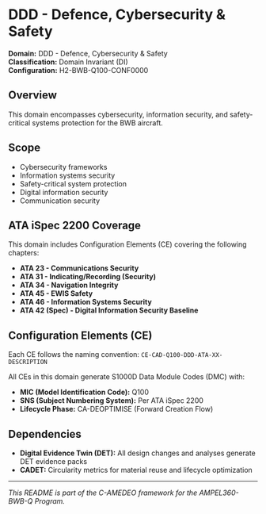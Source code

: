 # DDD - Defence, Cybersecurity & Safety

**Domain:** DDD - Defence, Cybersecurity & Safety  
**Classification:** Domain Invariant (DI)  
**Configuration:** H2-BWB-Q100-CONF0000  

## Overview

This domain encompasses cybersecurity, information security, and safety-critical systems protection for the BWB aircraft.

## Scope

- Cybersecurity frameworks
- Information systems security
- Safety-critical system protection
- Digital information security
- Communication security

## ATA iSpec 2200 Coverage

This domain includes Configuration Elements (CE) covering the following chapters:

- **ATA 23 - Communications Security**
- **ATA 31 - Indicating/Recording (Security)**
- **ATA 34 - Navigation Integrity**
- **ATA 45 - EWIS Safety**
- **ATA 46 - Information Systems Security**
- **ATA 42 (Spec) - Digital Information Security Baseline**

## Configuration Elements (CE)

Each CE follows the naming convention: `CE-CAD-Q100-DDD-ATA-XX-DESCRIPTION`

All CEs in this domain generate S1000D Data Module Codes (DMC) with:
- **MIC (Model Identification Code):** Q100
- **SNS (Subject Numbering System):** Per ATA iSpec 2200
- **Lifecycle Phase:** CA-DEOPTIMISE (Forward Creation Flow)

## Dependencies

- **Digital Evidence Twin (DET):** All design changes and analyses generate DET evidence packs
- **CADET:** Circularity metrics for material reuse and lifecycle optimization

---

*This README is part of the C-AMEDEO framework for the AMPEL360-BWB-Q Program.*
